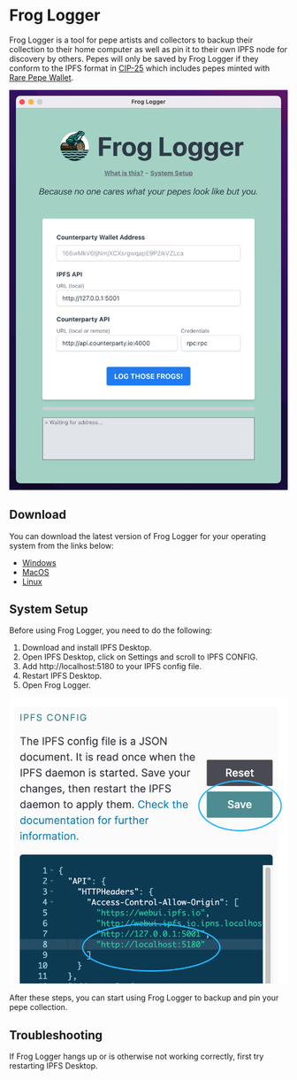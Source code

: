 # Frog Logger

Frog Logger is a tool for pepe artists and collectors to backup their collection to their home computer as well as pin it to their own IPFS node for discovery by others. Pepes will only be saved by Frog Logger if they conform to the IPFS format in [CIP-25](https://github.com/CounterpartyXCP/cips/blob/master/cip-0025.md#ipfs-format) which includes pepes minted with [Rare Pepe Wallet](https://rarepepewallet.wtf/).

![screenshot](./public/screenshot-1.png)


## Download
You can download the latest version of Frog Logger for your operating system from the links below:

- [Windows](./release/Frog-Logger-Setup-1.0.0.exe)
- [MacOS](./release/Frog-Logger-1.0.0.dmg)
- [Linux](./release/Frog-Logger-1.0.0.AppImage)

## System Setup

Before using Frog Logger, you need to do the following:

1. Download and install IPFS Desktop.
2. Open IPFS Desktop, click on Settings and scroll to IPFS CONFIG.
3. Add http://localhost:5180 to your IPFS config file.
4. Restart IPFS Desktop.
5. Open Frog Logger.

![IPFS Config Screen](./src/assets/ipfs-config-screen.png)

After these steps, you can start using Frog Logger to backup and pin your pepe collection.

## Troubleshooting

If Frog Logger hangs up or is otherwise not working correctly, first try restarting IPFS Desktop.
